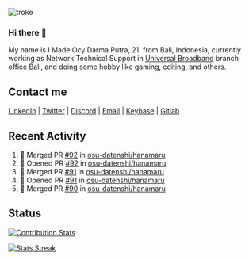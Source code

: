 ![troke](https://cardivo.vercel.app/api?name=I%20Made%20Ocy%20Darma%20Putra&description=Just%20pull-stack%20developer&image=https://avatars.githubusercontent.com/u/10250068?v=4&backgroundColor=%23DE834D)

### Hi there 👋

My name is I Made Ocy Darma Putra, 21. from Bali, Indonesia, currently working as Network Technical Support in [Universal Broadband](https://universal.net.id) branch office Bali, and doing some hobby like gaming, editing, and others.

## Contact me

[LinkedIn](https://linkedin.com/in/troke) | [Twitter](https://twitter.com/darma_ochi) | [Discord](https://link.troke.id/discord) | <a href="mailto:ochi@troke.id">Email</a> | [Keybase](https://keybase.io/troke) | [Gitlab](https://gitlab.com/troke12)

## Recent Activity

<!--START_SECTION:activity-->
1. 🎉 Merged PR [#92](https://github.com/osu-datenshi/hanamaru/pull/92) in [osu-datenshi/hanamaru](https://github.com/osu-datenshi/hanamaru)
2. 💪 Opened PR [#92](https://github.com/osu-datenshi/hanamaru/pull/92) in [osu-datenshi/hanamaru](https://github.com/osu-datenshi/hanamaru)
3. 🎉 Merged PR [#91](https://github.com/osu-datenshi/hanamaru/pull/91) in [osu-datenshi/hanamaru](https://github.com/osu-datenshi/hanamaru)
4. 💪 Opened PR [#91](https://github.com/osu-datenshi/hanamaru/pull/91) in [osu-datenshi/hanamaru](https://github.com/osu-datenshi/hanamaru)
5. 🎉 Merged PR [#90](https://github.com/osu-datenshi/hanamaru/pull/90) in [osu-datenshi/hanamaru](https://github.com/osu-datenshi/hanamaru)
<!--END_SECTION:activity-->

## Status

[![Contribution Stats](https://github-contribution-stats.vercel.app/api/?username=troke12)](https://github.com/LordDashMe/github-contribution-stats/)

[![Stats Streak](https://github-readme-streak-stats.herokuapp.com/?user=troke12)](https://github.com/troke12/)
